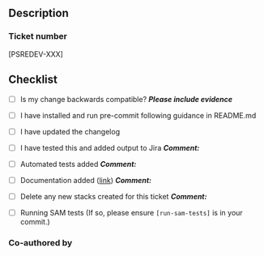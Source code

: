 ## Description

### Ticket number

[PSREDEV-XXX]

## Checklist

- [ ] Is my change backwards compatible? **_Please include evidence_**

- [ ] I have installed and run pre-commit following guidance in README.md

- [ ] I have updated the changelog

- [ ] I have tested this and added output to Jira
      **_Comment:_**

- [ ] Automated tests added
      **_Comment:_**

- [ ] Documentation added ([link]())
      **_Comment:_**

- [ ] Delete any new stacks created for this ticket
      **_Comment:_**

- [ ] Running SAM tests (If so, please ensure `[run-sam-tests]` is in your commit.)

### Co-authored by
